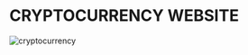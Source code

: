 # CRYPTOCURRENCY WEBSITE

![cryptocurrency](https://user-images.githubusercontent.com/50514928/109477591-29907600-7ab3-11eb-9f28-cb33d3171c3a.png)
